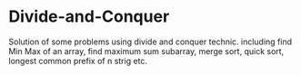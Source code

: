 # Divide-and-Conquer
Solution of some problems using divide and conquer technic. including find Min Max of an array, find maximum sum subarray, merge sort, quick sort, longest common prefix of n strig etc.

